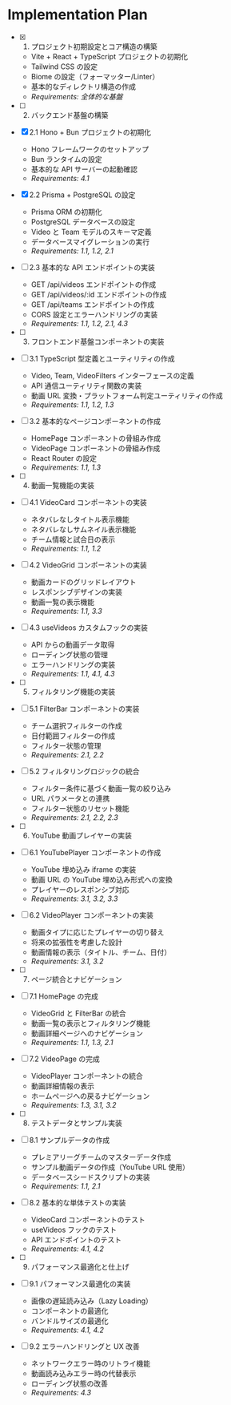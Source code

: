 # Implementation Plan

- [x] 1. プロジェクト初期設定とコア構造の構築

  - Vite + React + TypeScript プロジェクトの初期化
  - Tailwind CSS の設定
  - Biome の設定（フォーマッター/Linter）
  - 基本的なディレクトリ構造の作成
  - _Requirements: 全体的な基盤_

- [ ] 2. バックエンド基盤の構築
- [x] 2.1 Hono + Bun プロジェクトの初期化

  - Hono フレームワークのセットアップ
  - Bun ランタイムの設定
  - 基本的な API サーバーの起動確認
  - _Requirements: 4.1_

- [x] 2.2 Prisma + PostgreSQL の設定

  - Prisma ORM の初期化
  - PostgreSQL データベースの設定
  - Video と Team モデルのスキーマ定義
  - データベースマイグレーションの実行
  - _Requirements: 1.1, 1.2, 2.1_

- [ ] 2.3 基本的な API エンドポイントの実装

  - GET /api/videos エンドポイントの作成
  - GET /api/videos/:id エンドポイントの作成
  - GET /api/teams エンドポイントの作成
  - CORS 設定とエラーハンドリングの実装
  - _Requirements: 1.1, 1.2, 2.1, 4.3_

- [ ] 3. フロントエンド基盤コンポーネントの実装
- [ ] 3.1 TypeScript 型定義とユーティリティの作成

  - Video, Team, VideoFilters インターフェースの定義
  - API 通信ユーティリティ関数の実装
  - 動画 URL 変換・プラットフォーム判定ユーティリティの作成
  - _Requirements: 1.1, 1.2, 1.3_

- [ ] 3.2 基本的なページコンポーネントの作成

  - HomePage コンポーネントの骨組み作成
  - VideoPage コンポーネントの骨組み作成
  - React Router の設定
  - _Requirements: 1.1, 1.3_

- [ ] 4. 動画一覧機能の実装
- [ ] 4.1 VideoCard コンポーネントの実装

  - ネタバレなしタイトル表示機能
  - ネタバレなしサムネイル表示機能
  - チーム情報と試合日の表示
  - _Requirements: 1.1, 1.2_

- [ ] 4.2 VideoGrid コンポーネントの実装

  - 動画カードのグリッドレイアウト
  - レスポンシブデザインの実装
  - 動画一覧の表示機能
  - _Requirements: 1.1, 3.3_

- [ ] 4.3 useVideos カスタムフックの実装

  - API からの動画データ取得
  - ローディング状態の管理
  - エラーハンドリングの実装
  - _Requirements: 1.1, 4.1, 4.3_

- [ ] 5. フィルタリング機能の実装
- [ ] 5.1 FilterBar コンポーネントの実装

  - チーム選択フィルターの作成
  - 日付範囲フィルターの作成
  - フィルター状態の管理
  - _Requirements: 2.1, 2.2_

- [ ] 5.2 フィルタリングロジックの統合

  - フィルター条件に基づく動画一覧の絞り込み
  - URL パラメータとの連携
  - フィルター状態のリセット機能
  - _Requirements: 2.1, 2.2, 2.3_

- [ ] 6. YouTube 動画プレイヤーの実装
- [ ] 6.1 YouTubePlayer コンポーネントの作成

  - YouTube 埋め込み iframe の実装
  - 動画 URL の YouTube 埋め込み形式への変換
  - プレイヤーのレスポンシブ対応
  - _Requirements: 3.1, 3.2, 3.3_

- [ ] 6.2 VideoPlayer コンポーネントの実装

  - 動画タイプに応じたプレイヤーの切り替え
  - 将来の拡張性を考慮した設計
  - 動画情報の表示（タイトル、チーム、日付）
  - _Requirements: 3.1, 3.2_

- [ ] 7. ページ統合とナビゲーション
- [ ] 7.1 HomePage の完成

  - VideoGrid と FilterBar の統合
  - 動画一覧の表示とフィルタリング機能
  - 動画詳細ページへのナビゲーション
  - _Requirements: 1.1, 1.3, 2.1_

- [ ] 7.2 VideoPage の完成

  - VideoPlayer コンポーネントの統合
  - 動画詳細情報の表示
  - ホームページへの戻るナビゲーション
  - _Requirements: 1.3, 3.1, 3.2_

- [ ] 8. テストデータとサンプル実装
- [ ] 8.1 サンプルデータの作成

  - プレミアリーグチームのマスターデータ作成
  - サンプル動画データの作成（YouTube URL 使用）
  - データベースシードスクリプトの実装
  - _Requirements: 1.1, 2.1_

- [ ] 8.2 基本的な単体テストの実装

  - VideoCard コンポーネントのテスト
  - useVideos フックのテスト
  - API エンドポイントのテスト
  - _Requirements: 4.1, 4.2_

- [ ] 9. パフォーマンス最適化と仕上げ
- [ ] 9.1 パフォーマンス最適化の実装

  - 画像の遅延読み込み（Lazy Loading）
  - コンポーネントの最適化
  - バンドルサイズの最適化
  - _Requirements: 4.1, 4.2_

- [ ] 9.2 エラーハンドリングと UX 改善
  - ネットワークエラー時のリトライ機能
  - 動画読み込みエラー時の代替表示
  - ローディング状態の改善
  - _Requirements: 4.3_
